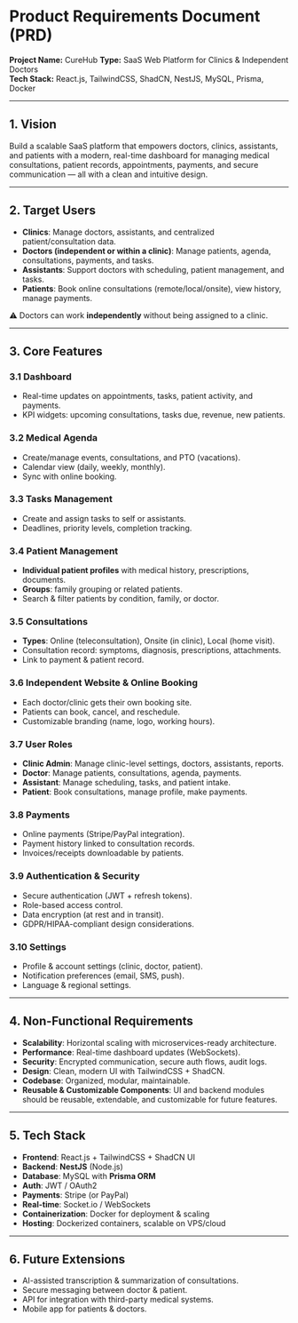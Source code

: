 # Product Requirements Document (PRD)

**Project Name:** CureHub
**Type:** SaaS Web Platform for Clinics & Independent Doctors  
**Tech Stack:** React.js, TailwindCSS, ShadCN, NestJS, MySQL, Prisma, Docker

---

## 1. Vision

Build a scalable SaaS platform that empowers doctors, clinics, assistants, and patients with a modern, real-time dashboard for managing medical consultations, patient records, appointments, payments, and secure communication — all with a clean and intuitive design.

---

## 2. Target Users

- **Clinics**: Manage doctors, assistants, and centralized patient/consultation data.
- **Doctors (independent or within a clinic)**: Manage patients, agenda, consultations, payments, and tasks.
- **Assistants**: Support doctors with scheduling, patient management, and tasks.
- **Patients**: Book online consultations (remote/local/onsite), view history, manage payments.

⚠️ Doctors can work **independently** without being assigned to a clinic.

---

## 3. Core Features

### 3.1 Dashboard

- Real-time updates on appointments, tasks, patient activity, and payments.
- KPI widgets: upcoming consultations, tasks due, revenue, new patients.

### 3.2 Medical Agenda

- Create/manage events, consultations, and PTO (vacations).
- Calendar view (daily, weekly, monthly).
- Sync with online booking.

### 3.3 Tasks Management

- Create and assign tasks to self or assistants.
- Deadlines, priority levels, completion tracking.

### 3.4 Patient Management

- **Individual patient profiles** with medical history, prescriptions, documents.
- **Groups**: family grouping or related patients.
- Search & filter patients by condition, family, or doctor.

### 3.5 Consultations

- **Types**: Online (teleconsultation), Onsite (in clinic), Local (home visit).
- Consultation record: symptoms, diagnosis, prescriptions, attachments.
- Link to payment & patient record.

### 3.6 Independent Website & Online Booking

- Each doctor/clinic gets their own booking site.
- Patients can book, cancel, and reschedule.
- Customizable branding (name, logo, working hours).

### 3.7 User Roles

- **Clinic Admin**: Manage clinic-level settings, doctors, assistants, reports.
- **Doctor**: Manage patients, consultations, agenda, payments.
- **Assistant**: Manage scheduling, tasks, and patient intake.
- **Patient**: Book consultations, manage profile, make payments.

### 3.8 Payments

- Online payments (Stripe/PayPal integration).
- Payment history linked to consultation records.
- Invoices/receipts downloadable by patients.

### 3.9 Authentication & Security

- Secure authentication (JWT + refresh tokens).
- Role-based access control.
- Data encryption (at rest and in transit).
- GDPR/HIPAA-compliant design considerations.

### 3.10 Settings

- Profile & account settings (clinic, doctor, patient).
- Notification preferences (email, SMS, push).
- Language & regional settings.

---

## 4. Non-Functional Requirements

- **Scalability**: Horizontal scaling with microservices-ready architecture.
- **Performance**: Real-time dashboard updates (WebSockets).
- **Security**: Encrypted communication, secure auth flows, audit logs.
- **Design**: Clean, modern UI with TailwindCSS + ShadCN.
- **Codebase**: Organized, modular, maintainable.
- **Reusable & Customizable Components**: UI and backend modules should be reusable, extendable, and customizable for future features.

---

## 5. Tech Stack

- **Frontend**: React.js + TailwindCSS + ShadCN UI
- **Backend**: **NestJS** (Node.js)
- **Database**: MySQL with **Prisma ORM**
- **Auth**: JWT / OAuth2
- **Payments**: Stripe (or PayPal)
- **Real-time**: Socket.io / WebSockets
- **Containerization**: Docker for deployment & scaling
- **Hosting**: Dockerized containers, scalable on VPS/cloud

---

## 6. Future Extensions

- AI-assisted transcription & summarization of consultations.
- Secure messaging between doctor & patient.
- API for integration with third-party medical systems.
- Mobile app for patients & doctors.
